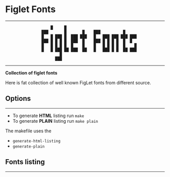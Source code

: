 # Figlet Fonts
___

                        █     █                                
                    ███       █       █    ███          █      
                    █   █ ███ █  ███ ███   █   ███ ███ ███ ███ 
                    ███ █ █ █ █  ███  █    ███ █ █ █ █  █  █   
                    █   █ █ █ █  █    █    █   █ █ █ █  █    █ 
                    █   █ ███ ██ ███  ██   █   ███ █ █  ██ ███ 
                            █                                  
                          ███                                  

   
___

**Collection of figlet fonts**

Here is fat collection of well known FigLet fonts from different source.

## Options
___

- To generate **HTML** listing run `make`
- To generate **PLAIN** listing run `make plain`

The makefile uses the

- `generate-html-listing`
- `generate-plain`

## Fonts listing
___



